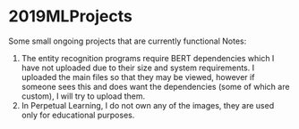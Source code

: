 # 2019MLProjects
Some small ongoing projects that are currently functional
Notes:
1. The entity recognition programs require BERT dependencies which I have not uploaded due to their size and system requirements. I uploaded the main files so that they may be viewed, however if someone sees this and does want the dependencies (some of which are custom), I will try to upload them. 
2. In Perpetual Learning, I do not own any of the images, they are used only for educational purposes.
